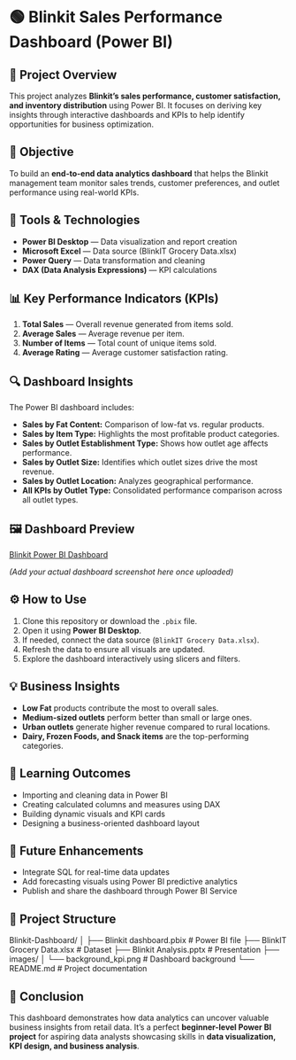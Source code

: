 # 🟢 Blinkit Sales Performance Dashboard (Power BI)

## 📘 Project Overview

This project analyzes **Blinkit’s sales performance, customer satisfaction, and inventory distribution** using Power BI.
It focuses on deriving key insights through interactive dashboards and KPIs to help identify opportunities for business optimization.

## 🎯 Objective

To build an **end-to-end data analytics dashboard** that helps the Blinkit management team monitor sales trends, customer preferences, and outlet performance using real-world KPIs.

## 🧩 Tools & Technologies

* **Power BI Desktop** — Data visualization and report creation
* **Microsoft Excel** — Data source (BlinkIT Grocery Data.xlsx)
* **Power Query** — Data transformation and cleaning
* **DAX (Data Analysis Expressions)** — KPI calculations

## 📊 Key Performance Indicators (KPIs)

1. **Total Sales** — Overall revenue generated from items sold.
2. **Average Sales** — Average revenue per item.
3. **Number of Items** — Total count of unique items sold.
4. **Average Rating** — Average customer satisfaction rating.

## 🔍 Dashboard Insights

The Power BI dashboard includes:

* **Sales by Fat Content:** Comparison of low-fat vs. regular products.
* **Sales by Item Type:** Highlights the most profitable product categories.
* **Sales by Outlet Establishment Type:** Shows how outlet age affects performance.
* **Sales by Outlet Size:** Identifies which outlet sizes drive the most revenue.
* **Sales by Outlet Location:** Analyzes geographical performance.
* **All KPIs by Outlet Type:** Consolidated performance comparison across all outlet types.

## 🖼️ Dashboard Preview

[Blinkit Power BI Dashboard](images/background_kpi.png)

*(Add your actual dashboard screenshot here once uploaded)*

## ⚙️ How to Use

1. Clone this repository or download the `.pbix` file.
2. Open it using **Power BI Desktop**.
3. If needed, connect the data source (`BlinkIT Grocery Data.xlsx`).
4. Refresh the data to ensure all visuals are updated.
5. Explore the dashboard interactively using slicers and filters.

## 💡 Business Insights

* **Low Fat** products contribute the most to overall sales.
* **Medium-sized outlets** perform better than small or large ones.
* **Urban outlets** generate higher revenue compared to rural locations.
* **Dairy, Frozen Foods, and Snack items** are the top-performing categories.

## 🧠 Learning Outcomes

* Importing and cleaning data in Power BI
* Creating calculated columns and measures using DAX
* Building dynamic visuals and KPI cards
* Designing a business-oriented dashboard layout

## 🚀 Future Enhancements

* Integrate SQL for real-time data updates
* Add forecasting visuals using Power BI predictive analytics
* Publish and share the dashboard through Power BI Service

## 📂 Project Structure

Blinkit-Dashboard/
│
├── Blinkit dashboard.pbix          # Power BI file
├── BlinkIT Grocery Data.xlsx        # Dataset
├── Blinkit Analysis.pptx            # Presentation
├── images/
│   └── background_kpi.png           # Dashboard background
└── README.md                        # Project documentation

## 🏁 Conclusion

This dashboard demonstrates how data analytics can uncover valuable business insights from retail data.
It’s a perfect **beginner-level Power BI project** for aspiring data analysts showcasing skills in **data visualization, KPI design, and business analysis**.
